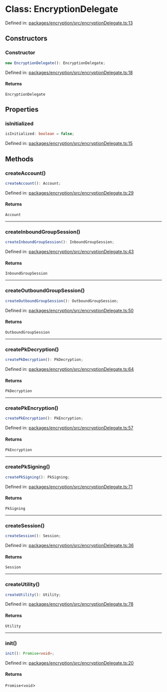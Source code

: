 # Class: EncryptionDelegate

Defined in: [packages/encryption/src/encryptionDelegate.ts:13](https://github.com/towns-protocol/towns/blob/0db1fd0ac7258e8db8cedfb6183e8eade8284fa1/packages/encryption/src/encryptionDelegate.ts#L13)

## Constructors

### Constructor

```ts
new EncryptionDelegate(): EncryptionDelegate;
```

Defined in: [packages/encryption/src/encryptionDelegate.ts:18](https://github.com/towns-protocol/towns/blob/0db1fd0ac7258e8db8cedfb6183e8eade8284fa1/packages/encryption/src/encryptionDelegate.ts#L18)

#### Returns

`EncryptionDelegate`

## Properties

### isInitialized

```ts
isInitialized: boolean = false;
```

Defined in: [packages/encryption/src/encryptionDelegate.ts:15](https://github.com/towns-protocol/towns/blob/0db1fd0ac7258e8db8cedfb6183e8eade8284fa1/packages/encryption/src/encryptionDelegate.ts#L15)

## Methods

### createAccount()

```ts
createAccount(): Account;
```

Defined in: [packages/encryption/src/encryptionDelegate.ts:29](https://github.com/towns-protocol/towns/blob/0db1fd0ac7258e8db8cedfb6183e8eade8284fa1/packages/encryption/src/encryptionDelegate.ts#L29)

#### Returns

`Account`

***

### createInboundGroupSession()

```ts
createInboundGroupSession(): InboundGroupSession;
```

Defined in: [packages/encryption/src/encryptionDelegate.ts:43](https://github.com/towns-protocol/towns/blob/0db1fd0ac7258e8db8cedfb6183e8eade8284fa1/packages/encryption/src/encryptionDelegate.ts#L43)

#### Returns

`InboundGroupSession`

***

### createOutboundGroupSession()

```ts
createOutboundGroupSession(): OutboundGroupSession;
```

Defined in: [packages/encryption/src/encryptionDelegate.ts:50](https://github.com/towns-protocol/towns/blob/0db1fd0ac7258e8db8cedfb6183e8eade8284fa1/packages/encryption/src/encryptionDelegate.ts#L50)

#### Returns

`OutboundGroupSession`

***

### createPkDecryption()

```ts
createPkDecryption(): PkDecryption;
```

Defined in: [packages/encryption/src/encryptionDelegate.ts:64](https://github.com/towns-protocol/towns/blob/0db1fd0ac7258e8db8cedfb6183e8eade8284fa1/packages/encryption/src/encryptionDelegate.ts#L64)

#### Returns

`PkDecryption`

***

### createPkEncryption()

```ts
createPkEncryption(): PkEncryption;
```

Defined in: [packages/encryption/src/encryptionDelegate.ts:57](https://github.com/towns-protocol/towns/blob/0db1fd0ac7258e8db8cedfb6183e8eade8284fa1/packages/encryption/src/encryptionDelegate.ts#L57)

#### Returns

`PkEncryption`

***

### createPkSigning()

```ts
createPkSigning(): PkSigning;
```

Defined in: [packages/encryption/src/encryptionDelegate.ts:71](https://github.com/towns-protocol/towns/blob/0db1fd0ac7258e8db8cedfb6183e8eade8284fa1/packages/encryption/src/encryptionDelegate.ts#L71)

#### Returns

`PkSigning`

***

### createSession()

```ts
createSession(): Session;
```

Defined in: [packages/encryption/src/encryptionDelegate.ts:36](https://github.com/towns-protocol/towns/blob/0db1fd0ac7258e8db8cedfb6183e8eade8284fa1/packages/encryption/src/encryptionDelegate.ts#L36)

#### Returns

`Session`

***

### createUtility()

```ts
createUtility(): Utility;
```

Defined in: [packages/encryption/src/encryptionDelegate.ts:78](https://github.com/towns-protocol/towns/blob/0db1fd0ac7258e8db8cedfb6183e8eade8284fa1/packages/encryption/src/encryptionDelegate.ts#L78)

#### Returns

`Utility`

***

### init()

```ts
init(): Promise<void>;
```

Defined in: [packages/encryption/src/encryptionDelegate.ts:20](https://github.com/towns-protocol/towns/blob/0db1fd0ac7258e8db8cedfb6183e8eade8284fa1/packages/encryption/src/encryptionDelegate.ts#L20)

#### Returns

`Promise`\<`void`\>
